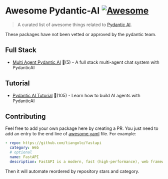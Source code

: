 # Awesome Pydantic-AI [![Awesome](https://awesome.re/badge-flat.svg)](https://github.com/sindresorhus/awesome)

> A curated list of awesome things related to [Pydantic AI](https://ai.pydantic.dev/).

These packages have not been vetted or approved by the pydantic team.


## Full Stack
  
- [Multi Agent Pydantic AI](https://github.com/cgoncalves94/multi-agent-pydanticAI) 🌟(5) - A full stack multi-agent chat system with PydanticAI
  

## Tutorial
  
- [Pydantic AI Tutorial](https://github.com/daveebbelaar/pydantic-ai-tutorial) 🌟(105) - Learn how to build AI agents with PydanticAI
  


## Contributing

Feel free to add your own package here by creating a PR. You just need to add an entry to the end line of [awesome.yaml](./awesome.yaml) file.
For example:

```yaml
- repo: https://github.com/tiangolo/fastapi
  category: Web
  # optional
  name: FastAPI
  description: FastAPI is a modern, fast (high-performance), web framework for building APIs with Python 3.6+ based on standard Python type hints.
```

Then it will automate reordered by repository stars and category.